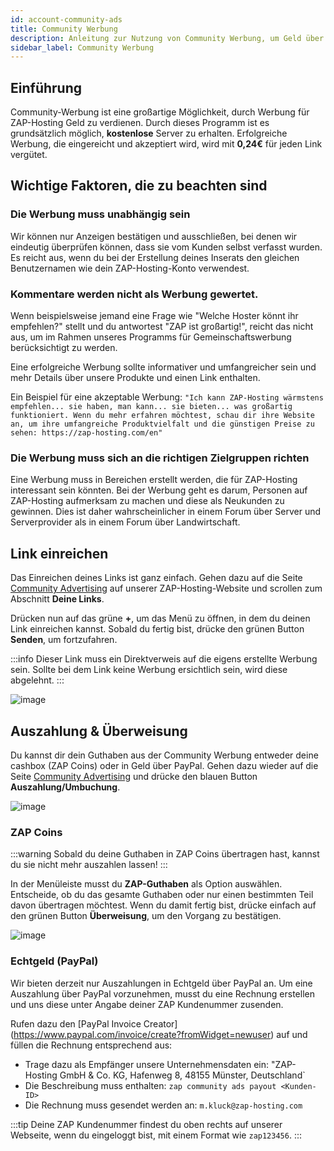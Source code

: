 ```yaml
---
id: account-community-ads
title: Community Werbung
description: Anleitung zur Nutzung von Community Werbung, um Geld über ZAP-Hosting zu verdienen - ZAP-Hosting.com Dokumentation
sidebar_label: Community Werbung
---
```




## Einführung

Community-Werbung ist eine großartige Möglichkeit, durch Werbung für ZAP-Hosting Geld zu verdienen. Durch dieses Programm ist es grundsätzlich möglich, **kostenlose** Server zu erhalten. Erfolgreiche Werbung, die eingereicht und akzeptiert wird, wird mit **0,24€** für jeden Link vergütet.



## Wichtige Faktoren, die zu beachten sind

### Die Werbung muss unabhängig sein

Wir können nur Anzeigen bestätigen und ausschließen, bei denen wir eindeutig überprüfen können, dass sie vom Kunden selbst verfasst wurden. Es reicht aus, wenn du bei der Erstellung deines Inserats den gleichen Benutzernamen wie dein ZAP-Hosting-Konto verwendest.

### Kommentare werden nicht als Werbung gewertet.

Wenn beispielsweise jemand eine Frage wie "Welche Hoster könnt ihr empfehlen?" stellt und du antwortest "ZAP ist großartig!", reicht das nicht aus, um im Rahmen unseres Programms für Gemeinschaftswerbung berücksichtigt zu werden.

Eine erfolgreiche Werbung sollte informativer und umfangreicher sein und mehr Details über unsere Produkte und einen Link enthalten. 

Ein Beispiel für eine akzeptable Werbung: `"Ich kann ZAP-Hosting wärmstens empfehlen... sie haben, man kann... sie bieten... was großartig funktioniert. Wenn du mehr erfahren möchtest, schau dir ihre Website an, um ihre umfangreiche Produktvielfalt und die günstigen Preise zu sehen: https://zap-hosting.com/en"`

### Die Werbung muss sich an die richtigen Zielgruppen richten

Eine Werbung muss in Bereichen erstellt werden, die für ZAP-Hosting interessant sein könnten.
Bei der Werbung geht es darum, Personen auf ZAP-Hosting aufmerksam zu machen und diese als Neukunden zu gewinnen.
Dies ist daher wahrscheinlicher in einem Forum über Server und Serverprovider als in einem Forum über Landwirtschaft.

## Link einreichen

Das Einreichen deines Links ist ganz einfach. Gehen dazu auf die Seite [Community Advertising](https://zap-hosting.com/en/customer/communityads/) auf unserer ZAP-Hosting-Website und scrollen zum Abschnitt **Deine Links**.

Drücken nun auf das grüne **+**, um das Menü zu öffnen, in dem du deinen Link einreichen kannst. Sobald du fertig bist, drücke den grünen Button **Senden**, um fortzufahren.

:::info
Dieser Link muss ein Direktverweis auf die eigens erstellte Werbung sein. Sollte bei dem Link keine Werbung ersichtlich sein, wird diese abgelehnt.
:::

![image](https://github.com/zaphosting/docs/assets/42719082/12839234-efe5-45f5-8d9c-addb69af3e60)

## Auszahlung & Überweisung

Du kannst dir dein Guthaben aus der Community Werbung entweder deine cashbox (ZAP Coins) oder in Geld über PayPal. Gehen dazu wieder auf die Seite [Community Advertising](https://zap-hosting.com/de/customer/communityads/) und drücke den blauen Button **Auszahlung/Umbuchung**.

![image](https://github.com/zaphosting/docs/assets/42719082/de11ee5a-97e5-432a-944c-7f0e2dd9d448)

### ZAP Coins

:::warning Sobald du deine Guthaben in ZAP Coins übertragen hast, kannst du sie nicht mehr auszahlen lassen!
:::

In der Menüleiste musst du **ZAP-Guthaben** als Option auswählen. Entscheide, ob du das gesamte Guthaben oder nur einen bestimmten Teil davon übertragen möchtest. Wenn du damit fertig bist, drücke einfach auf den grünen Button **Überweisung**, um den Vorgang zu bestätigen.

![image](https://github.com/zaphosting/docs/assets/42719082/5e88aeee-cb33-46b4-a3c4-4da92273f7b1)



### Echtgeld (PayPal)

Wir bieten derzeit nur Auszahlungen in Echtgeld über PayPal an. Um eine Auszahlung über PayPal vorzunehmen, musst du eine Rechnung erstellen und uns diese unter Angabe deiner ZAP Kundenummer zusenden.

Rufen dazu den [PayPal Invoice Creator] (https://www.paypal.com/invoice/create?fromWidget=newuser) auf und füllen die Rechnung entsprechend aus:

- Trage dazu als Empfänger unsere Unternehmensdaten ein: "ZAP-Hosting GmbH & Co. KG, Hafenweg 8, 48155 Münster, Deutschland`
- Die Beschreibung muss enthalten: `zap community ads payout <Kunden-ID>`
- Die Rechnung muss gesendet werden an: `m.kluck@zap-hosting.com`

:::tip
Deine ZAP Kundenummer findest du oben rechts auf unserer Webseite, wenn du eingeloggt bist, mit einem Format wie `zap123456`.
:::